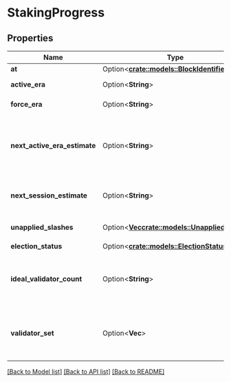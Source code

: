 # StakingProgress

## Properties

Name | Type | Description | Notes
------------ | ------------- | ------------- | -------------
**at** | Option<[**crate::models::BlockIdentifiers**](BlockIdentifiers.md)> |  | [optional]
**active_era** | Option<**String**> | `EraIndex` of the era being rewarded.  | [optional]
**force_era** | Option<**String**> | Current status of era forcing. | [optional]
**next_active_era_estimate** | Option<**String**> | Upper bound estimate of the block height at which the next active era will start. Not included in response when `forceEra.isForceNone`. | [optional]
**next_session_estimate** | Option<**String**> | Upper bound estimate of the block height at which the next session will start. | [optional]
**unapplied_slashes** | Option<[**Vec<crate::models::UnappliedSlash>**](UnappliedSlash.md)> | Array of upcoming `UnappliedSlash` indexed by era. | [optional]
**election_status** | Option<[**crate::models::ElectionStatus**](ElectionStatus.md)> |  | [optional]
**ideal_validator_count** | Option<**String**> | Upper bound of validator set size; considered the ideal size. Not included in response when `forceEra.isForceNone`. | [optional]
**validator_set** | Option<**Vec<String>**> | Stash account IDs of the validators for the current session. Not included in response when `forceEra.isForceNone`. | [optional]

[[Back to Model list]](../README.md#documentation-for-models) [[Back to API list]](../README.md#documentation-for-api-endpoints) [[Back to README]](../README.md)


